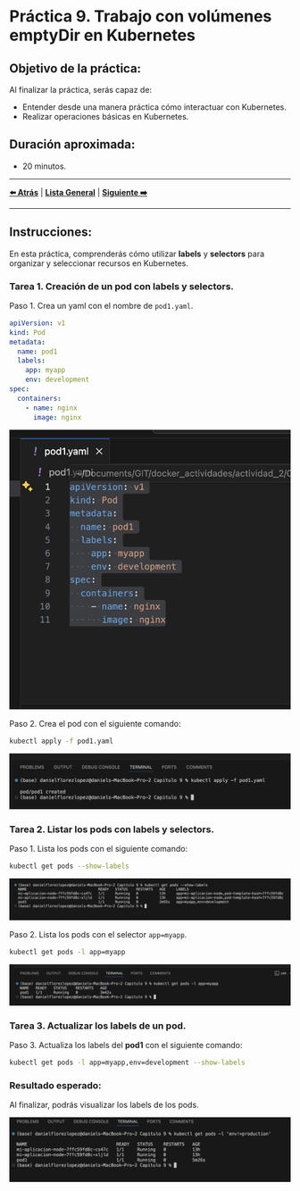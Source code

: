 # Práctica 9. Trabajo con volúmenes emptyDir en Kubernetes

## Objetivo de la práctica:
Al finalizar la práctica, serás capaz de:
- Entender desde una manera práctica cómo interactuar con Kubernetes.
- Realizar operaciones básicas en Kubernetes.

## Duración aproximada:
- 20 minutos.

---

**[⬅️ Atrás]()** | **[Lista General]()** | **[Siguiente ➡️]()**

---

## Instrucciones:
En esta práctica, comprenderás cómo utilizar **labels** y **selectors** para organizar y seleccionar recursos en Kubernetes.

### Tarea 1. Creación de un pod con labels y selectors.

Paso 1. Crea un yaml con el nombre de `pod1.yaml`.

```yaml
apiVersion: v1
kind: Pod
metadata:
  name: pod1
  labels:
    app: myapp
    env: development
spec:
  containers:
    - name: nginx
      image: nginx
```

![cap9_labels_yaml.png](../images/cap9_labels_yaml.png)

Paso 2. Crea el pod con el siguiente comando:

```bash
kubectl apply -f pod1.yaml
```

![cap9_labels_yaml_create.png](../images/cap9_labels_yaml_create.png)

### Tarea 2. Listar los pods con labels y selectors.

Paso 1. Lista los pods con el siguiente comando:

```bash
kubectl get pods --show-labels
```

![cap9_list_all_labels_pod.png](../images/cap9_list_all_labels_pod.png)

Paso 2. Lista los pods con el selector `app=myapp`.

```bash
kubectl get pods -l app=myapp
```

![cap9_list_spesifict_label.png](../images/cap9_list_spesifict_label.png)

### Tarea 3. Actualizar los labels de un pod.

Paso 3. Actualiza los labels del **pod1** con el siguiente comando:

```bash
kubectl get pods -l app=myapp,env=development --show-labels
```

### Resultado esperado:

Al finalizar, podrás visualizar los labels de los pods.

![Screenshot 2025-03-22 at 2.35.13 PM.png](../images/cap9_resultado.png)
